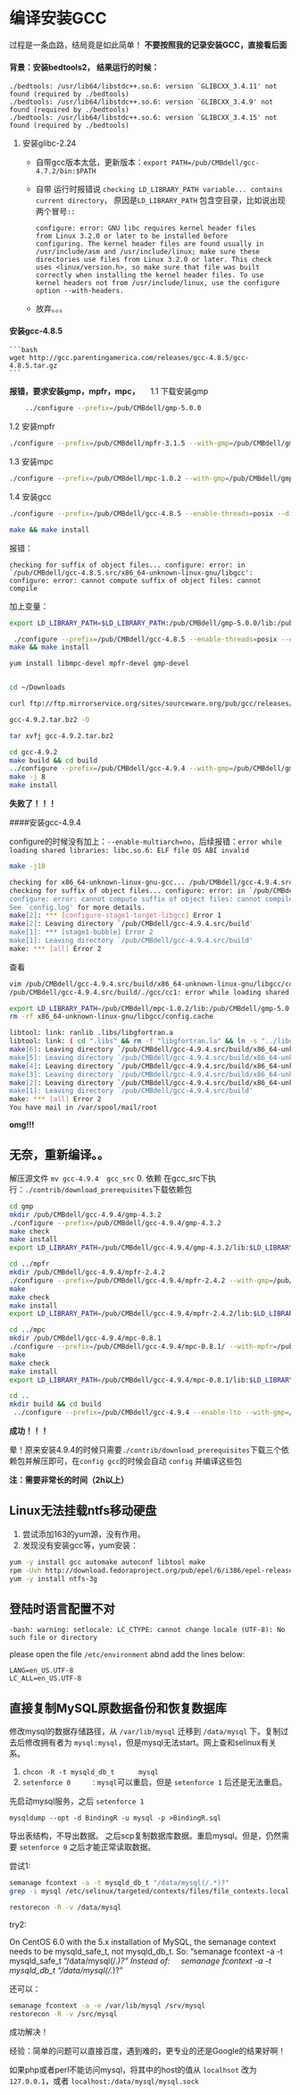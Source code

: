 # 编译安装GCC
过程是一条血路，结局竟是如此简单！
**不要按照我的记录安装GCC，直接看后面**

#### 背景：安装bedtools2， 结果运行的时候：
```
./bedtools: /usr/lib64/libstdc++.so.6: version `GLIBCXX_3.4.11' not found (required by ./bedtools)
./bedtools: /usr/lib64/libstdc++.so.6: version `GLIBCXX_3.4.9' not found (required by ./bedtools)
./bedtools: /usr/lib64/libstdc++.so.6: version `GLIBCXX_3.4.15' not found (required by ./bedtools)
```

1. 安装glibc-2.24
	- 自带gcc版本太低，更新版本：`export PATH=/pub/CMBdell/gcc-4.7.2/bin:$PATH`
	- 自带 运行时报错说 `checking LD_LIBRARY_PATH variable... contains current directory`， 原因是`LD_LIBRARY_PATH` 包含空目录，比如说出现两个冒号`::`
	
		```
		configure: error: GNU libc requires kernel header files from Linux 3.2.0 or later to be installed before configuring. The kernel header files are found usually in /usr/include/asm and /usr/include/linux; make sure these directories use files from Linux 3.2.0 or later. This check uses <linux/version.h>, so make sure that file was built correctly when installing the kernel header files. To use kernel headers not from /usr/include/linux, use the configure option --with-headers.
		```
	- 放弃。。。

#### 安装gcc-4.8.5

	```bash
	wget http://gcc.parentingamerica.com/releases/gcc-4.8.5/gcc-4.8.5.tar.gz
	```
**报错，要求安装gmp，mpfr，mpc，**
    
1.1 下载安装gmp
  
```bash
	../configure --prefix=/pub/CMBdell/gmp-5.0.0
```
	
1.2 安装mpfr

```bash
./configure --prefix=/pub/CMBdell/mpfr-3.1.5 --with-gmp=/pub/CMBdell/gmp-5.0.0/
```
	
1.3 安装mpc

```bash
./configure --prefix=/pub/CMBdell/mpc-1.0.2 --with-gmp=/pub/CMBdell/gmp-5.0.0 --with-mpfr=/pub/CMBdell/mpfr-3.1.5/
```
1.4 安装gcc
```bash
./configure --prefix=/pub/CMBdell/gcc-4.8.5 --enable-threads=posix --disable-checking --enable--long-long --enable-languages=c,c++,java --with-gmp=/pub/CMBdell/gmp-5.0.0 --with-mpfr=/pub/CMBdell/mpfr-3.1.5 --with-mpc=/pub/CMBdell/mpc-1.0.2/

make && make install
```
报错：
```
checking for suffix of object files... configure: error: in `/pub/CMBdell/gcc-4.8.5.src/x86_64-unknown-linux-gnu/libgcc':
configure: error: cannot compute suffix of object files: cannot compile
```

加上变量：
```bash
export LD_LIBRARY_PATH=$LD_LIBRARY_PATH:/pub/CMBdell/gmp-5.0.0/lib:/pub/CMBdell/mpfr-3.1.5/lib:/pub/CMBdell/mpc-1.0.2/lib
```

```bash
 ./configure --prefix=/pub/CMBdell/gcc-4.8.5 --enable-threads=posix --disable-checking --enable--long-long --enable-languages=c,c++,java --with-gmp=/pub/CMBdell/gmp-5.0.0 --with-mpfr=/pub/CMBdell/mpfr-3.1.5 --with-mpc=/pub/CMBdell/mpc-1.0.2/
make && make install
```
```bash
yum install libmpc-devel mpfr-devel gmp-devel


cd ~/Downloads

curl ftp://ftp.mirrorservice.org/sites/sourceware.org/pub/gcc/releases/gcc-4.9.2/

gcc-4.9.2.tar.bz2 -O

tar xvfj gcc-4.9.2.tar.bz2

cd gcc-4.9.2
make build && cd build
../configure --prefix=/pub/CMBdell/gcc-4.9.4 --with-gmp=/pub/CMBdell/gmp-5.0.0 --with-mpfr=/pub/CMBdell/mpfr-3.1.5 --with-mpc=/pub/CMBdell/mpc-1.0.2 
make -j 8
make install
```

**失败了！！！**


####安装gcc-4.9.4
 
configure的时候没有加上：`--enable-multiarch=no`，后续报错：`error while loading shared libraries: libc.so.6: ELF file OS ABI invalid`

```bash
make -j10

checking for x86_64-unknown-linux-gnu-gcc... /pub/CMBdell/gcc-4.9.4.src/build/./gcc/xgcc -B/pub/CMBdell/gcc-4.9.4.src/build/./gcc/ -B/pub/CMBdell/gcc-4.9.4/x86_64-unknown-linux-gnu/bin/ -B/pub/CMBdell/gcc-4.9.4/x86_64-unknown-linux-gnu/lib/ -isystem /pub/CMBdell/gcc-4.9.4/x86_64-unknown-linux-gnu/include -isystem /pub/CMBdell/gcc-4.9.4/x86_64-unknown-linux-gnu/sys-include   
checking for suffix of object files... configure: error: in `/pub/CMBdell/gcc-4.9.4.src/build/x86_64-unknown-linux-gnu/libgcc':
configure: error: cannot compute suffix of object files: cannot compile
See `config.log' for more details.
make[2]: *** [configure-stage1-target-libgcc] Error 1
make[2]: Leaving directory `/pub/CMBdell/gcc-4.9.4.src/build'
make[1]: *** [stage1-bubble] Error 2
make[1]: Leaving directory `/pub/CMBdell/gcc-4.9.4.src/build'
make: *** [all] Error 2

```

查看
```bash
vim /pub/CMBdell/gcc-4.9.4.src/build/x86_64-unknown-linux-gnu/libgcc/config.log
/pub/CMBdell/gcc-4.9.4.src/build/./gcc/cc1: error while loading shared libraries: libmpc.so.3: cannot open shared object file: No such file or directory
```
```bash
export LD_LIBRARY_PATH=/pub/CMBdell/mpc-1.0.2/lib:/pub/CMBdell/gmp-5.0.0/lib:/pub/CMBdell/mpfr-3.1.5/lib/:$LD_LIBRARY_PATH
rm -rf x86_64-unknown-linux-gnu/libgcc/config.cache
```

```bash
libtool: link: ranlib .libs/libgfortran.a
libtool: link: ( cd ".libs" && rm -f "libgfortran.la" && ln -s "../libgfortran.la" "libgfortran.la" )
make[6]: Leaving directory `/pub/CMBdell/gcc-4.9.4.src/build/x86_64-unknown-linux-gnu/32/libgfortran'
make[5]: Leaving directory `/pub/CMBdell/gcc-4.9.4.src/build/x86_64-unknown-linux-gnu/32/libgfortran'
make[4]: Leaving directory `/pub/CMBdell/gcc-4.9.4.src/build/x86_64-unknown-linux-gnu/libgfortran'
make[3]: Leaving directory `/pub/CMBdell/gcc-4.9.4.src/build/x86_64-unknown-linux-gnu/libgfortran'
make[2]: Leaving directory `/pub/CMBdell/gcc-4.9.4.src/build/x86_64-unknown-linux-gnu/libgfortran'
make[1]: Leaving directory `/pub/CMBdell/gcc-4.9.4.src/build'
make: *** [all] Error 2
You have mail in /var/spool/mail/root
```

**omg!!!**

无奈，重新编译。。
-----
解压源文件
`mv gcc-4.9.4  gcc_src`
0. 依赖
在gcc_src下执行：`./contrib/download_prerequisites`下载依赖包
```bash
cd gmp
mkdir /pub/CMBdell/gcc-4.9.4/gmp-4.3.2
./configure --prefix=/pub/CMBdell/gcc-4.9.4/gmp-4.3.2
make check
make install
export LD_LIBRARY_PATH=/pub/CMBdell/gcc-4.9.4/gmp-4.3.2/lib:$LD_LIBRARY_PATH

cd ../mpfr
mkdir /pub/CMBdell/gcc-4.9.4/mpfr-2.4.2
./configure --prefix=/pub/CMBdell/gcc-4.9.4/mpfr-2.4.2 --with-gmp=/pub/CMBdell/gcc-4.9.4/gmp-4.3.2/
make
make check
make install
export LD_LIBRARY_PATH=/pub/CMBdell/gcc-4.9.4/mpfr-2.4.2/lib:$LD_LIBRARY_PATH

cd ../mpc
mkdir /pub/CMBdell/gcc-4.9.4/mpc-0.8.1
./configure --prefix=/pub/CMBdell/gcc-4.9.4/mpc-0.8.1/ --with-mpfr=/pub/CMBdell/gcc-4.9.4/mpfr-2.4.2/ --with-gmp=/pub/CMBdell/gcc-4.9.4/gmp-4.3.2/
make
make check 
make install
export LD_LIBRARY_PATH=/pub/CMBdell/gcc-4.9.4/mpc-0.8.1/lib:$LD_LIBRARY_PATH

cd ..
mkdir build && cd build
 ../configure --prefix=/pub/CMBdell/gcc-4.9.4 --enable-lto --with-gmp=/pub/CMBdell/gcc-4.9.4/gmp-4.3.2 --with-mpfr=/pub/CMBdell/gcc-4.9.4/mpfr-2.4.2 --with-mpc=/pub/CMBdell/gcc-4.9.4/mpc-0.8.1/
```
**成功！！！**

晕！原来安装4.9.4的时候只需要`./contrib/download_prerequisites`下载三个依赖包并解压即可，在`config gcc`的时候会自动 `config` 并编译这些包

**注：需要非常长的时间（2h以上）**

## Linux无法挂载ntfs移动硬盘
1. 尝试添加163的yum源，没有作用。
2. 发现没有安装gcc等，yum安装： 

```bash
yum -y install gcc automake autoconf libtool make
rpm -Uvh http://download.fedoraproject.org/pub/epel/6/i386/epel-release-6-8.noarch.rpm
yum -y install ntfs-3g
```

## 登陆时语言配置不对
```
-bash: warning: setlocale: LC_CTYPE: cannot change locale (UTF-8): No such file or directory
```

please open the file `/etc/environment` abnd add the 
lines below:
```
LANG=en_US.UTF-8
LC_ALL=en_US.UTF-8
```

## 直接复制MySQL原数据备份和恢复数据库
修改mysql的数据存储路径，从 `/var/lib/mysql` 迁移到 `/data/mysql` 下。复制过去后修改拥有者为 `mysql:mysql`，但是mysql无法start。网上查和selinux有关系。
1. `chcon -R -t mysqld_db_t      mysql`
2. `setenforce 0     ：mysql`可以重启，但是 `setenforce 1` 后还是无法重启。


先启动mysql服务，之后 `setenforce 1`

`mysqldump --opt -d BindingR -u mysql -p >BindingR.sql`

导出表结构，不导出数据。
之后scp复制数据库数据。重启mysql。但是，仍然需要 `setenforce 0` 之后才能正常读取数据。

尝试1:
```bash
semanage fcontext -a -t mysqld_db_t "/data/mysql(/.*)?"
grep -i mysql /etc/selinux/targeted/contexts/files/file_contexts.local

restorecon -R -v /data/mysql
```
try2:

On CentOS 6.0 with the 5.x installation of MySQL, the semanage context needs to be mysqld_safe_t, not mysqld_db_t.
So:
“semanage fcontext -a -t mysqld_safe_t “/data/mysql(/.*)?”
Instead of:     semanage fcontext -a -t mysqld_db_t “/data/mysql(/.*)?”


还可以：
```bash
semanage fcontext -a -e /var/lib/mysql /srv/mysql
restorecon -R -v /src/mysql
```
成功解决！

经验：简单的问题可以直接百度，遇到难的，更专业的还是Google的结果好啊！

如果php或者perl不能访问mysql，将其中的host的值从 `localhsot` 改为 `127.0.0.1`，或者 `localhost:/data/mysql/mysql.sock`

